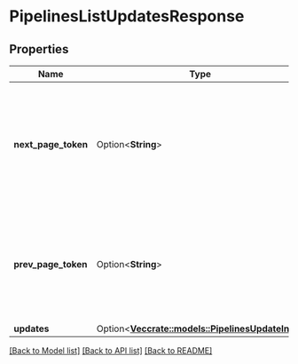 # PipelinesListUpdatesResponse

## Properties

Name | Type | Description | Notes
------------ | ------------- | ------------- | -------------
**next_page_token** | Option<**String**> | If present, then there are more results, and this a token to be used in a subsequent request to fetch the next page. | [optional]
**prev_page_token** | Option<**String**> | If present, then this token can be used in a subsequent request to fetch the previous page. | [optional]
**updates** | Option<[**Vec<crate::models::PipelinesUpdateInfo>**](PipelinesUpdateInfo.md)> |  | [optional]

[[Back to Model list]](../README.md#documentation-for-models) [[Back to API list]](../README.md#documentation-for-api-endpoints) [[Back to README]](../README.md)



